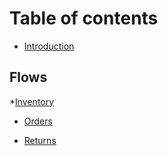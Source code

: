 # Table of contents

* [Introduction](README.md)

## Flows

*[Inventory](inventory/README.md)

* [Orders](orders/README.md)

* [Returns](returns/README.md)
